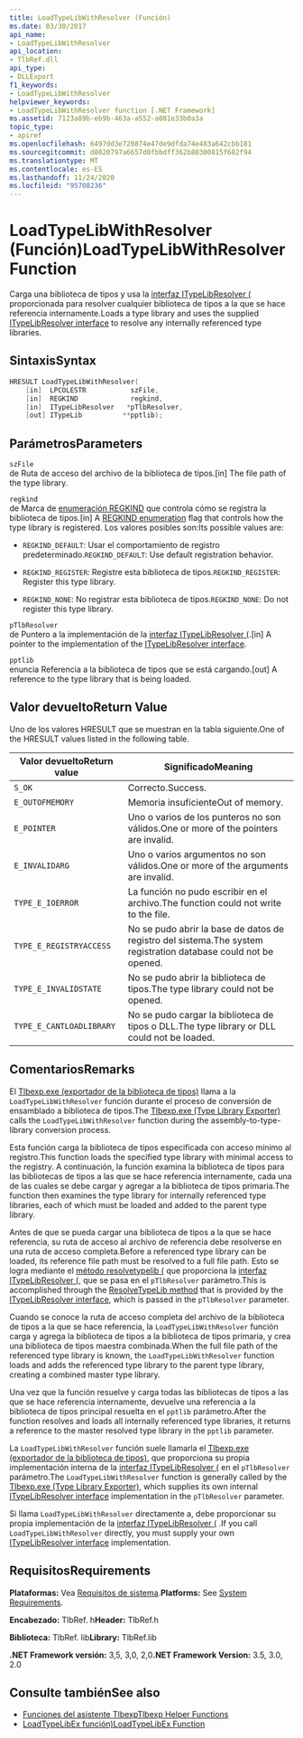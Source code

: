 ```yaml
---
title: LoadTypeLibWithResolver (Función)
ms.date: 03/30/2017
api_name:
- LoadTypeLibWithResolver
api_location:
- TlbRef.dll
api_type:
- DLLExport
f1_keywords:
- LoadTypeLibWithResolver
helpviewer_keywords:
- LoadTypeLibWithResolver function [.NET Framework]
ms.assetid: 7123a89b-eb9b-463a-a552-a081e33b0a3a
topic_type:
- apiref
ms.openlocfilehash: 6497dd3e720874e47de9dfda74e483a642cbb181
ms.sourcegitcommit: d8020797a6657d0fbbdff362b80300815f682f94
ms.translationtype: MT
ms.contentlocale: es-ES
ms.lasthandoff: 11/24/2020
ms.locfileid: "95708236"
---
```

# <a name="loadtypelibwithresolver-function"></a><span data-ttu-id="a474a-102">LoadTypeLibWithResolver (Función)</span><span class="sxs-lookup"><span data-stu-id="a474a-102">LoadTypeLibWithResolver Function</span></span>

<span data-ttu-id="a474a-103">Carga una biblioteca de tipos y usa la [interfaz ITypeLibResolver (](itypelibresolver-interface.md) proporcionada para resolver cualquier biblioteca de tipos a la que se hace referencia internamente.</span><span class="sxs-lookup"><span data-stu-id="a474a-103">Loads a type library and uses the supplied [ITypeLibResolver interface](itypelibresolver-interface.md) to resolve any internally referenced type libraries.</span></span>  
  
## <a name="syntax"></a><span data-ttu-id="a474a-104">Sintaxis</span><span class="sxs-lookup"><span data-stu-id="a474a-104">Syntax</span></span>  
  
```cpp  
HRESULT LoadTypeLibWithResolver(  
    [in]  LPCOLESTR           szFile,  
    [in]  REGKIND             regkind,  
    [in]  ITypeLibResolver   *pTlbResolver,  
    [out] ITypeLib          **pptlib);  
```  
  
## <a name="parameters"></a><span data-ttu-id="a474a-105">Parámetros</span><span class="sxs-lookup"><span data-stu-id="a474a-105">Parameters</span></span>  

 `szFile`  
 <span data-ttu-id="a474a-106">de Ruta de acceso del archivo de la biblioteca de tipos.</span><span class="sxs-lookup"><span data-stu-id="a474a-106">[in] The file path of the type library.</span></span>  
  
 `regkind`  
 <span data-ttu-id="a474a-107">de Marca de [enumeración REGKIND](/windows/win32/api/oleauto/ne-oleauto-regkind) que controla cómo se registra la biblioteca de tipos.</span><span class="sxs-lookup"><span data-stu-id="a474a-107">[in] A [REGKIND enumeration](/windows/win32/api/oleauto/ne-oleauto-regkind) flag that controls how the type library is registered.</span></span> <span data-ttu-id="a474a-108">Los valores posibles son:</span><span class="sxs-lookup"><span data-stu-id="a474a-108">Its possible values are:</span></span>  
  
- <span data-ttu-id="a474a-109">`REGKIND_DEFAULT`: Usar el comportamiento de registro predeterminado.</span><span class="sxs-lookup"><span data-stu-id="a474a-109">`REGKIND_DEFAULT`: Use default registration behavior.</span></span>  
  
- <span data-ttu-id="a474a-110">`REGKIND_REGISTER`: Registre esta biblioteca de tipos.</span><span class="sxs-lookup"><span data-stu-id="a474a-110">`REGKIND_REGISTER`: Register this type library.</span></span>  
  
- <span data-ttu-id="a474a-111">`REGKIND_NONE`: No registrar esta biblioteca de tipos.</span><span class="sxs-lookup"><span data-stu-id="a474a-111">`REGKIND_NONE`: Do not register this type library.</span></span>  
  
 `pTlbResolver`  
 <span data-ttu-id="a474a-112">de Puntero a la implementación de la [interfaz ITypeLibResolver (](itypelibresolver-interface.md).</span><span class="sxs-lookup"><span data-stu-id="a474a-112">[in] A pointer to the implementation of the [ITypeLibResolver interface](itypelibresolver-interface.md).</span></span>  
  
 `pptlib`  
 <span data-ttu-id="a474a-113">enuncia Referencia a la biblioteca de tipos que se está cargando.</span><span class="sxs-lookup"><span data-stu-id="a474a-113">[out] A reference to the type library that is being loaded.</span></span>  
  
## <a name="return-value"></a><span data-ttu-id="a474a-114">Valor devuelto</span><span class="sxs-lookup"><span data-stu-id="a474a-114">Return Value</span></span>  

 <span data-ttu-id="a474a-115">Uno de los valores HRESULT que se muestran en la tabla siguiente.</span><span class="sxs-lookup"><span data-stu-id="a474a-115">One of the HRESULT values listed in the following table.</span></span>  
  
|<span data-ttu-id="a474a-116">Valor devuelto</span><span class="sxs-lookup"><span data-stu-id="a474a-116">Return value</span></span>|<span data-ttu-id="a474a-117">Significado</span><span class="sxs-lookup"><span data-stu-id="a474a-117">Meaning</span></span>|  
|------------------|-------------|  
|`S_OK`|<span data-ttu-id="a474a-118">Correcto.</span><span class="sxs-lookup"><span data-stu-id="a474a-118">Success.</span></span>|  
|`E_OUTOFMEMORY`|<span data-ttu-id="a474a-119">Memoria insuficiente</span><span class="sxs-lookup"><span data-stu-id="a474a-119">Out of memory.</span></span>|  
|`E_POINTER`|<span data-ttu-id="a474a-120">Uno o varios de los punteros no son válidos.</span><span class="sxs-lookup"><span data-stu-id="a474a-120">One or more of the pointers are invalid.</span></span>|  
|`E_INVALIDARG`|<span data-ttu-id="a474a-121">Uno o varios argumentos no son válidos.</span><span class="sxs-lookup"><span data-stu-id="a474a-121">One or more of the arguments are invalid.</span></span>|  
|`TYPE_E_IOERROR`|<span data-ttu-id="a474a-122">La función no pudo escribir en el archivo.</span><span class="sxs-lookup"><span data-stu-id="a474a-122">The function could not write to the file.</span></span>|  
|`TYPE_E_REGISTRYACCESS`|<span data-ttu-id="a474a-123">No se pudo abrir la base de datos de registro del sistema.</span><span class="sxs-lookup"><span data-stu-id="a474a-123">The system registration database could not be opened.</span></span>|  
|`TYPE_E_INVALIDSTATE`|<span data-ttu-id="a474a-124">No se pudo abrir la biblioteca de tipos.</span><span class="sxs-lookup"><span data-stu-id="a474a-124">The type library could not be opened.</span></span>|  
|`TYPE_E_CANTLOADLIBRARY`|<span data-ttu-id="a474a-125">No se pudo cargar la biblioteca de tipos o DLL.</span><span class="sxs-lookup"><span data-stu-id="a474a-125">The type library or DLL could not be loaded.</span></span>|  
  
## <a name="remarks"></a><span data-ttu-id="a474a-126">Comentarios</span><span class="sxs-lookup"><span data-stu-id="a474a-126">Remarks</span></span>  

 <span data-ttu-id="a474a-127">El [Tlbexp.exe (exportador de la biblioteca de tipos)](../../tools/tlbexp-exe-type-library-exporter.md) llama a la `LoadTypeLibWithResolver` función durante el proceso de conversión de ensamblado a biblioteca de tipos.</span><span class="sxs-lookup"><span data-stu-id="a474a-127">The [Tlbexp.exe (Type Library Exporter)](../../tools/tlbexp-exe-type-library-exporter.md) calls the `LoadTypeLibWithResolver` function during the assembly-to-type-library conversion process.</span></span>  
  
 <span data-ttu-id="a474a-128">Esta función carga la biblioteca de tipos especificada con acceso mínimo al registro.</span><span class="sxs-lookup"><span data-stu-id="a474a-128">This function loads the specified type library with minimal access to the registry.</span></span> <span data-ttu-id="a474a-129">A continuación, la función examina la biblioteca de tipos para las bibliotecas de tipos a las que se hace referencia internamente, cada una de las cuales se debe cargar y agregar a la biblioteca de tipos primaria.</span><span class="sxs-lookup"><span data-stu-id="a474a-129">The function then examines the type library for internally referenced type libraries, each of which must be loaded and added to the parent type library.</span></span>  
  
 <span data-ttu-id="a474a-130">Antes de que se pueda cargar una biblioteca de tipos a la que se hace referencia, su ruta de acceso al archivo de referencia debe resolverse en una ruta de acceso completa.</span><span class="sxs-lookup"><span data-stu-id="a474a-130">Before a referenced type library can be loaded, its reference file path must be resolved to a full file path.</span></span> <span data-ttu-id="a474a-131">Esto se logra mediante el [método resolvetypelib (](resolvetypelib-method.md) que proporciona la [interfaz ITypeLibResolver (](itypelibresolver-interface.md), que se pasa en el `pTlbResolver` parámetro.</span><span class="sxs-lookup"><span data-stu-id="a474a-131">This is accomplished through the [ResolveTypeLib method](resolvetypelib-method.md) that is provided by the [ITypeLibResolver interface](itypelibresolver-interface.md), which is passed in the `pTlbResolver` parameter.</span></span>  
  
 <span data-ttu-id="a474a-132">Cuando se conoce la ruta de acceso completa del archivo de la biblioteca de tipos a la que se hace referencia, la `LoadTypeLibWithResolver` función carga y agrega la biblioteca de tipos a la biblioteca de tipos primaria, y crea una biblioteca de tipos maestra combinada.</span><span class="sxs-lookup"><span data-stu-id="a474a-132">When the full file path of the referenced type library is known, the `LoadTypeLibWithResolver` function loads and adds the referenced type library to the parent type library, creating a combined master type library.</span></span>  
  
 <span data-ttu-id="a474a-133">Una vez que la función resuelve y carga todas las bibliotecas de tipos a las que se hace referencia internamente, devuelve una referencia a la biblioteca de tipos principal resuelta en el `pptlib` parámetro.</span><span class="sxs-lookup"><span data-stu-id="a474a-133">After the function resolves and loads all internally referenced type libraries, it returns a reference to the master resolved type library in the `pptlib` parameter.</span></span>  
  
 <span data-ttu-id="a474a-134">La `LoadTypeLibWithResolver` función suele llamarla el [Tlbexp.exe (exportador de la biblioteca de tipos)](../../tools/tlbexp-exe-type-library-exporter.md), que proporciona su propia implementación interna de la [interfaz ITypeLibResolver (](itypelibresolver-interface.md) en el `pTlbResolver` parámetro.</span><span class="sxs-lookup"><span data-stu-id="a474a-134">The `LoadTypeLibWithResolver` function is generally called by the [Tlbexp.exe (Type Library Exporter)](../../tools/tlbexp-exe-type-library-exporter.md), which supplies its own internal [ITypeLibResolver interface](itypelibresolver-interface.md) implementation in the `pTlbResolver` parameter.</span></span>  
  
 <span data-ttu-id="a474a-135">Si llama `LoadTypeLibWithResolver` directamente a, debe proporcionar su propia implementación de la [interfaz ITypeLibResolver (](itypelibresolver-interface.md) .</span><span class="sxs-lookup"><span data-stu-id="a474a-135">If you call `LoadTypeLibWithResolver` directly, you must supply your own [ITypeLibResolver interface](itypelibresolver-interface.md) implementation.</span></span>  
  
## <a name="requirements"></a><span data-ttu-id="a474a-136">Requisitos</span><span class="sxs-lookup"><span data-stu-id="a474a-136">Requirements</span></span>  

 <span data-ttu-id="a474a-137">**Plataformas:** Vea [Requisitos de sistema](../../get-started/system-requirements.md).</span><span class="sxs-lookup"><span data-stu-id="a474a-137">**Platforms:** See [System Requirements](../../get-started/system-requirements.md).</span></span>  
  
 <span data-ttu-id="a474a-138">**Encabezado:** TlbRef. h</span><span class="sxs-lookup"><span data-stu-id="a474a-138">**Header:** TlbRef.h</span></span>  
  
 <span data-ttu-id="a474a-139">**Biblioteca:** TlbRef. lib</span><span class="sxs-lookup"><span data-stu-id="a474a-139">**Library:** TlbRef.lib</span></span>  
  
 <span data-ttu-id="a474a-140">**.NET Framework versión:** 3,5, 3,0, 2,0</span><span class="sxs-lookup"><span data-stu-id="a474a-140">**.NET Framework Version:** 3.5, 3.0, 2.0</span></span>  
  
## <a name="see-also"></a><span data-ttu-id="a474a-141">Consulte también</span><span class="sxs-lookup"><span data-stu-id="a474a-141">See also</span></span>

- [<span data-ttu-id="a474a-142">Funciones del asistente Tlbexp</span><span class="sxs-lookup"><span data-stu-id="a474a-142">Tlbexp Helper Functions</span></span>](index.md)
- [<span data-ttu-id="a474a-143">LoadTypeLibEx función)</span><span class="sxs-lookup"><span data-stu-id="a474a-143">LoadTypeLibEx Function</span></span>](/previous-versions/windows/desktop/api/oleauto/nf-oleauto-loadtypelibex)
